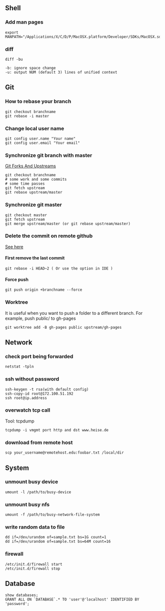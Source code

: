 ## Shell

### Add man pages
```
export MANPATH="/Applications/X/C/D/P/MacOSX.platform/Developer/SDKs/MacOSX.sdk/usr/share/man:$MANPATH"
```
### diff

```
diff -bu

-b: ignore space change
-u: output NUM (default 3) lines of unified context
```

## Git

### How to rebase your branch

```
git checkout branchname
git rebase -i master
```

### Change local user name

```
git config user.name "Your name"
git config user.email "Your email"
```
### Synchronize git branch with master
[Git Forks And Upstreams](https://www.atlassian.com/git/articles/git-forks-and-upstreams)

```
git checkout branchname
# some work and some commits
# some time passes
git fetch upstream
git rebase upstream/master
```

### Synchronize git master

```
git checkout master
git fetch upstream
git merge upstream/master (or git rebase upstream/master)
```

### Delete the commit on remote github

[See here](https://stackoverflow.com/questions/448919/how-can-i-remove-a-commit-on-github)

#### First remove the last commit
```
git rebase -i HEAD~2 ( Or use the option in IDE )
```

#### Force push

```
git push origin +branchname --force
```

### Worktree

It is useful when you want to push a folder to a different branch.
For example, push public/ to gh-pages

```
git worktree add -B gh-pages public upstream/gh-pages

```

## Network

### check port being forwarded

```
netstat -tpln
```

### ssh without password
```
ssh-keygen -t rsa(with default config)
ssh-copy-id root@172.100.51.192
ssh root@ip.address
```

### overwatch tcp call
Tool: tcpdump

```
tcpdump -i vmgmt port http and dst www.heise.de
```

### download from remote host

```
scp your_username@remotehost.edu:foobar.txt /local/dir
```
## System

### unmount busy device

```
umount -l /path/to/busy-device
```

### unmount busy nfs

```
umount -f /path/to/busy-network-file-system
```

### write random data to file

```
dd if=/dev/urandom of=sample.txt bs=1G count=1
dd if=/dev/urandom of=sample.txt bs=64M count=16
```

### firewall
```
/etc/init.d/firewall start
/etc/init.d/firewall stop
```

## Database

```
show databases;
GRANT ALL ON `DATABASE`.* TO 'user'@'localhost' IDENTIFIED BY 'password';
```


